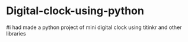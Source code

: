 # Digital-clock-using-python
#i had made a python project of mini digital clock using titinkr and other libraries 
